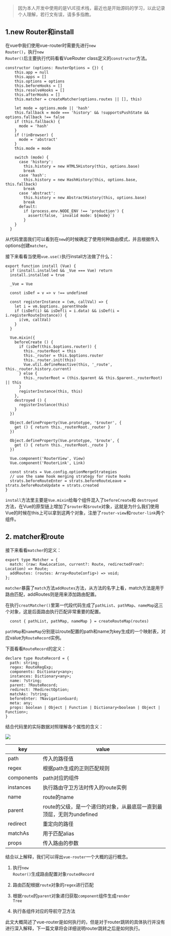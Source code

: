> 因为本人开发中使用的是VUE技术栈，最近也是开始源码的学习，以此记录个人理解，若行文有误，请多多指教。

## 1.new Router和install

在vue中我们使用vue-router时需要先进行<code>new Router()</code>，执行<code>new Router()</code>后主要执行代码看看VueRouter class定义的<code>constructor</code>方法。

```
constructor (options: RouterOptions = {}) {
    this.app = null
    this.apps = []
    this.options = options
    this.beforeHooks = []
    this.resolveHooks = []
    this.afterHooks = []
    this.matcher = createMatcher(options.routes || [], this)

    let mode = options.mode || 'hash'
    this.fallback = mode === 'history' && !supportsPushState && options.fallback !== false
    if (this.fallback) {
      mode = 'hash'
    }
    if (!inBrowser) {
      mode = 'abstract'
    }
    this.mode = mode

    switch (mode) {
      case 'history':
        this.history = new HTML5History(this, options.base)
        break
      case 'hash':
        this.history = new HashHistory(this, options.base, this.fallback)
        break
      case 'abstract':
        this.history = new AbstractHistory(this, options.base)
        break
      default:
        if (process.env.NODE_ENV !== 'production') {
          assert(false, `invalid mode: ${mode}`)
        }
    }
  }
```

从代码里面我们可以看到在<code>new</code>的时候确定了使用何种路由模式，并且根据传入options创建<code>matcher</code>。

接下来看看当使用<code>vue.use()</code>执行install方法做了什么：

```
export function install (Vue) {
  if (install.installed && _Vue === Vue) return
  install.installed = true

  _Vue = Vue

  const isDef = v => v !== undefined

  const registerInstance = (vm, callVal) => {
    let i = vm.$options._parentVnode
    if (isDef(i) && isDef(i = i.data) && isDef(i = i.registerRouteInstance)) {
      i(vm, callVal)
    }
  }

  Vue.mixin({
    beforeCreate () {
      if (isDef(this.$options.router)) {
        this._routerRoot = this
        this._router = this.$options.router
        this._router.init(this)
        Vue.util.defineReactive(this, '_route', this._router.history.current)
      } else {
        this._routerRoot = (this.$parent && this.$parent._routerRoot) || this
      }
      registerInstance(this, this)
    },
    destroyed () {
      registerInstance(this)
    }
  })

  Object.defineProperty(Vue.prototype, '$router', {
    get () { return this._routerRoot._router }
  })

  Object.defineProperty(Vue.prototype, '$route', {
    get () { return this._routerRoot._route }
  })

  Vue.component('RouterView', View)
  Vue.component('RouterLink', Link)

  const strats = Vue.config.optionMergeStrategies
  // use the same hook merging strategy for route hooks
  strats.beforeRouteEnter = strats.beforeRouteLeave = strats.beforeRouteUpdate = strats.created
}
```

<code>install</code>方法里主要是<code>Vue.mixin</code>给每个组件混入了<code>beforeCreate</code>和 <code>destroyed </code>方法，在Vue的原型链上增加了<code>\$router</code>和<code>\$route</code>对象，这就是为什么我们使用Vue的时候在this上可以拿到这两个对象，注册了<code>router-view</code>和<code>router-link</code>两个组件。

## 2. matcher和route

接下来看看<code>matcher</code>的定义：

```
export type Matcher = {
  match: (raw: RawLocation, current?: Route, redirectedFrom?: Location) => Route;
  addRoutes: (routes: Array<RouteConfig>) => void;
};
```

<code>matcher</code>暴露了<code>match</code>方法<code>addRoutes</code>方法，从方法的名字上看，match方法是用于路由匹配，addRoutes则是用来添加路由配置。

在执行<code>creatMatcher()</code>里第一代段代码生成了<code>pathList</code>、<code>pathMap</code>、<code>nameMap</code>这三个对象，这是后面路由执行匹配非常重要的配置。

```
  const { pathList, pathMap, nameMap } = createRouteMap(routes)
```

<code>pathMap</code>和<code>nameMap</code>分别是以route配置的path和name为key生成的一个映射表，对应value为<code>RouteRecord</code>实例。

下面看看<code>RouteRecord</code>的定义：

```
declare type RouteRecord = {
  path: string;
  regex: RouteRegExp;
  components: Dictionary<any>;
  instances: Dictionary<any>;
  name: ?string;
  parent: ?RouteRecord;
  redirect: ?RedirectOption;
  matchAs: ?string;
  beforeEnter: ?NavigationGuard;
  meta: any;
  props: boolean | Object | Function | Dictionary<boolean | Object | Function>;
}
```

结合代码里的实际数据对照理解各个属性的含义：

![](https://user-gold-cdn.xitu.io/2019/6/7/16b318773604a842?w=1598&h=522&f=png&s=132269)

|key|value|
|--|--|
|path|传入的路径值|
|regex|根据path生成的正则匹配规则|
|components|path对应的组件|
|instances|执行路由守卫方法时传入的route实例|
|name|route的name|
|parent|route的父级，是一个递归的对象，从最底层一直到最顶层，无则为undefined|
|redirect|重定向的路径|
|matchAs|用于匹配alias|
|props|传入路由的参数|

结合以上解释，我们可以得出<code>vue-router</code>一个大概的运行概念。

1. 执行<code>new Router()</code>生成路由配置对象<code>routedRecord</code>

2. 路由匹配根据<code>route</code>对象的<code>regex</code>进行匹配

3. 根据<code>route</code>的<code>parent</code>对象递归获取<code>component</code>组件生成<code>render Tree</code>

4. 执行各组件对应的导航守卫方法

此文大概简述了vue-router是如何执行的，但是对于router跳转的具体执行并没有进行深入解释，下一篇文章将会详细说明router跳转之后是如何执行。
